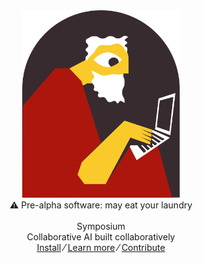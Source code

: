 <center>
    <img src="./artwork/logo-alcove.svg" alt="Symposium Logo" width="50%"/>
    <div class="warning-banner">⚠️ Pre-alpha software: may eat your laundry</div>
    <br>
    <div class="hero-title">Symposium</div>
    <div class="hero-subtitle">Collaborative AI built collaboratively</div>
    <div class="action-links">
        <a href="./install.md" class="action-link">Install</a>
        <span class="separator">⁄</span>
        <a href="./learn-more/index.md" class="action-link">Learn more</a></a>
        <span class="separator">⁄</span>
        <a href="./contribute.md" class="action-link">Contribute</a>
    </div>
</center>